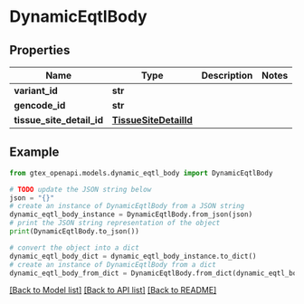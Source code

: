 # DynamicEqtlBody


## Properties

Name | Type | Description | Notes
------------ | ------------- | ------------- | -------------
**variant_id** | **str** |  | 
**gencode_id** | **str** |  | 
**tissue_site_detail_id** | [**TissueSiteDetailId**](TissueSiteDetailId.md) |  | 

## Example

```python
from gtex_openapi.models.dynamic_eqtl_body import DynamicEqtlBody

# TODO update the JSON string below
json = "{}"
# create an instance of DynamicEqtlBody from a JSON string
dynamic_eqtl_body_instance = DynamicEqtlBody.from_json(json)
# print the JSON string representation of the object
print(DynamicEqtlBody.to_json())

# convert the object into a dict
dynamic_eqtl_body_dict = dynamic_eqtl_body_instance.to_dict()
# create an instance of DynamicEqtlBody from a dict
dynamic_eqtl_body_from_dict = DynamicEqtlBody.from_dict(dynamic_eqtl_body_dict)
```
[[Back to Model list]](../README.md#documentation-for-models) [[Back to API list]](../README.md#documentation-for-api-endpoints) [[Back to README]](../README.md)


